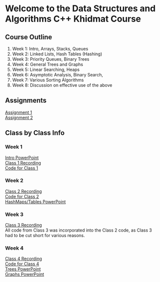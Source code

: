 # Welcome to the Data Structures and Algorithms C++ Khidmat Course

## Course Outline
1. Week 1: Intro, Arrays, Stacks, Queues
2. Week 2: Linked Lists, Hash Tables (Hashing)
3. Week 3: Priority Queues, Binary Trees
4. Week 4: General Trees and Graphs
5. Week 5: Linear Searching, Heaps
6. Week 6: Asymptotic Analysis, Binary Search,
7. Week 7: Various Sorting Algorithms
8. Week 8: Discussion on effective use of the above

## Assignments
[Assignment 1](https://forms.gle/9iA2dqmrXNmaYJ7L7)  
[Assignment 2](https://forms.gle/A15fiR1fDWQaQ9wY6)  

## Class by Class Info
### Week 1
[Intro PowerPoint](https://docs.google.com/presentation/d/1FcykBlQ1-jTtZOqBTC8k6DJ7p8eKzBHG/edit?usp=sharing&ouid=102829175677708313220&rtpof=true&sd=true)  
[Class 1 Recording](https://drive.google.com/drive/folders/1_a37J1Qm2Fn0TQ_YSZXEduRRZSkOkoqK?usp=sharing)  
[Code for Class 1](https://github.com/Deprecator16/DataStructuresAlgorithmsKhidmat/tree/main/Class%201)  

### Week 2
[Class 2 Recording](https://drive.google.com/drive/folders/1yHFBw2Jmer11VQbvCzN4ABIIXcV7j_nb?usp=sharing)  
[Code for Class 2](https://github.com/Deprecator16/DataStructuresAlgorithmsKhidmat/tree/main/Class%202)  
[HashMaps/Tables PowerPoint](https://docs.google.com/presentation/d/11ehHi-VsnhQRY2ajs4ehTPEh-Ica0utn/edit?usp=sharing&ouid=102829175677708313220&rtpof=true&sd=true)  

### Week 3
[Class 3 Recording](https://drive.google.com/drive/folders/1bE0yNnbRlR4uEkTaNc8O4W151Q6gghrx?usp=sharing)  
All code from Class 3 was incorporated into the Class 2 code, as Class 3 had to be cut short for various reasons.

### Week 4
[Class 4 Recording](https://drive.google.com/drive/folders/1p0GA6s4FpAd1YVDEHJY6RyJl9t1CN0yF?usp=sharing)  
[Code for Class 4](https://github.com/Deprecator16/DataStructuresAlgorithmsKhidmat/tree/main/Class%204)  
[Trees PowerPoint](https://docs.google.com/presentation/d/1eaIc28gocwsekSZxaSJiVSJunUeZ7YA8/edit?usp=sharing&ouid=102829175677708313220&rtpof=true&sd=true)  
[Graphs PowerPoint](https://docs.google.com/presentation/d/1DgeOd7Zblg3j8vIGDQMB-Z52fJv0AzgU/edit?usp=sharing&ouid=102829175677708313220&rtpof=true&sd=true)  

